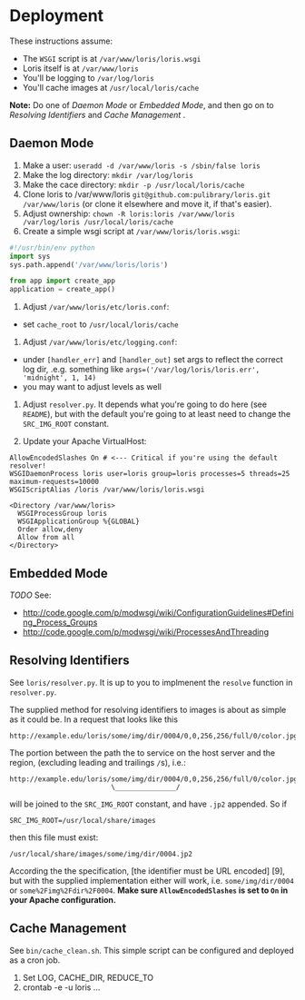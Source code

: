 Deployment
==========

These instructions assume:
 * The `WSGI` script is at `/var/www/loris/loris.wsgi`
 * Loris itself is at `/var/www/loris`
 * You'll be logging to `/var/log/loris`
 * You'll cache images at `/usr/local/loris/cache`

__Note:__ Do one of _Daemon Mode_ or _Embedded Mode_, and then go on to 
_Resolving Identifiers_ and _Cache Management_ .

Daemon Mode
-----------

 1. Make a user: `useradd -d /var/www/loris -s /sbin/false loris`
 1. Make the log directory: `mkdir /var/log/loris`
 1. Make the cace directory: `mkdir -p /usr/local/loris/cache`
 1. Clone loris to /var/www/loris `git@github.com:pulibrary/loris.git /var/www/loris` (or clone it elsewhere and move it, if that's easier).
 1. Adjust ownership: `chown -R loris:loris /var/www/loris /var/log/loris /usr/local/loris/cache`
 1. Create a simple wsgi script at `/var/www/loris/loris.wsgi`:

```python
#!/usr/bin/env python
import sys
sys.path.append('/var/www/loris/loris')

from app import create_app
application = create_app()

```

 1. Adjust `/var/www/loris/etc/loris.conf`:
   * set `cache_root` to `/usr/local/loris/cache`
 1. Adjust `/var/www/loris/etc/logging.conf`:
   * under `[handler_err]` and `[handler_out]` set args to reflect the correct log dir, .e.g. something like `args=('/var/log/loris/loris.err', 'midnight', 1, 14)`
   * you may want to adjust levels as well

1. Adjust `resolver.py`. It depends what you're going to do here (see `README`), but with the default you're going to at least need to change the `SRC_IMG_ROOT` constant.

1. Update your Apache VirtualHost:

```
AllowEncodedSlashes On # <--- Critical if you're using the default resolver!
WSGIDaemonProcess loris user=loris group=loris processes=5 threads=25 maximum-requests=10000
WSGIScriptAlias /loris /var/www/loris/loris.wsgi

<Directory /var/www/loris>
  WSGIProcessGroup loris
  WSGIApplicationGroup %{GLOBAL}
  Order allow,deny
  Allow from all
</Directory>
```

Embedded Mode
-------------

_TODO_ See: 
 * http://code.google.com/p/modwsgi/wiki/ConfigurationGuidelines#Defining_Process_Groups
 * http://code.google.com/p/modwsgi/wiki/ProcessesAndThreading

Resolving Identifiers
---------------------
See `loris/resolver.py`. It is up to you to implmenent the `resolve` function in `resolver.py`. 

The supplied method for resolving identifiers to images is about as simple as 
it could be. In a request that looks like this 

    http://example.edu/loris/some/img/dir/0004/0,0,256,256/full/0/color.jpg

The portion between the path the to service on the host server and the region, 
(excluding leading and trailings `/`s), i.e.:

    http://example.edu/loris/some/img/dir/0004/0,0,256,256/full/0/color.jpg
                             \_______________/

will be joined to the `SRC_IMG_ROOT` constant, and have `.jp2` appended. So if

    SRC_IMG_ROOT=/usr/local/share/images

then this file must exist:

    /usr/local/share/images/some/img/dir/0004.jp2 

According the the specification, [the identifier must be URL encoded] [9], but 
with the supplied implementation either will work, i.e. `some/img/dir/0004` or
`some%2Fimg%2Fdir%2F0004`. __Make sure `AllowEncodedSlashes` is set to `On` in
your Apache configuration.__ 

Cache Management
----------------
See `bin/cache_clean.sh`. This simple script can be configured and deployed as 
a cron job.
 1. Set LOG, CACHE_DIR, REDUCE_TO
 1. crontab -e -u loris ...
